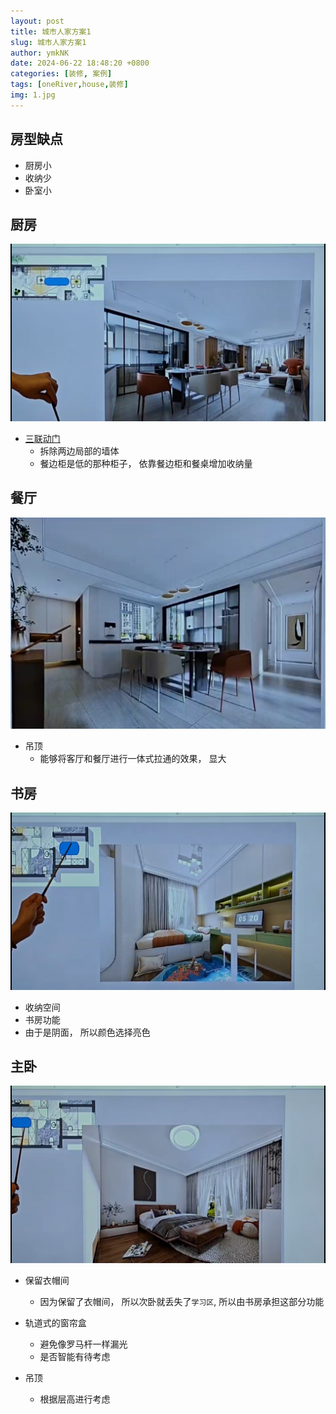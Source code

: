 ```yaml
---
layout: post
title: 城市人家方案1
slug: 城市人家方案1
author: ymkNK
date: 2024-06-22 18:48:20 +0800
categories: [装修, 案例]
tags: [oneRiver,house,装修]
img: 1.jpg
---
```


## 房型缺点
- 厨房小
- 收纳少
- 卧室小

## 厨房
![](../assets/img/oneriver/城市人家方案一厨房2.png)
- [三联动门](https://www.xiaohongshu.com/search_result?keyword=%25E5%258E%25A8%25E6%2588%25BF%25E4%25B8%2589%25E8%2581%2594%25E5%258A%25A8&source=web_explore_feed)
  - 拆除两边局部的墙体
  - 餐边柜是低的那种柜子， 依靠餐边柜和餐桌增加收纳量

## 餐厅
![](../assets/img/oneriver/城市人家方案一厨房1.png)
- 吊顶
  - 能够将客厅和餐厅进行一体式拉通的效果， 显大
  

## 书房
![方案一书房](../assets/img/oneriver/城市人家方案一书房.png)
- 收纳空间
- 书房功能
- 由于是阴面， 所以颜色选择亮色




## 主卧
![方案一书房](../assets/img/oneriver/城市人家方案一主卧室.png)
- 保留衣帽间
  - 因为保留了衣帽间， 所以次卧就丢失了`学习区`, 所以由书房承担这部分功能
   
- 轨道式的窗帘盒
  - 避免像罗马杆一样漏光
  - 是否智能有待考虑

- 吊顶
  - 根据层高进行考虑

